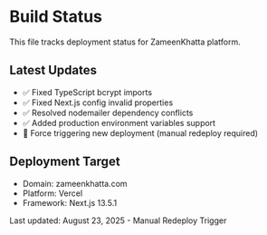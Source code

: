 # Build Status

This file tracks deployment status for ZameenKhatta platform.

## Latest Updates
- ✅ Fixed TypeScript bcrypt imports 
- ✅ Fixed Next.js config invalid properties
- ✅ Resolved nodemailer dependency conflicts
- ✅ Added production environment variables support
- 🔄 Force triggering new deployment (manual redeploy required)

## Deployment Target
- Domain: zameenkhatta.com
- Platform: Vercel
- Framework: Next.js 13.5.1

Last updated: August 23, 2025 - Manual Redeploy Trigger
